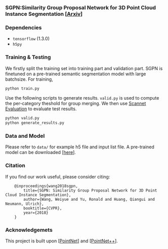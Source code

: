 ### SGPN:Similarity Group Proposal Network for 3D Point Cloud Instance Segmentation [<a href="https://arxiv.org/abs/1711.08588">Arxiv</a>]

### Dependencies
- `tensorflow` (1.3.0)
- `h5py`

### Training & Testing 

We firstly split the training set into training part and validation part. SGPN is finetuned on a pre-trained semantic segmentation model with large batchsize. For training,
```bash
python train.py 
```
Use the following scripts to generate results. `valid.py` is used to compute the per-category theshold for group merging. We then use <a href="github.com/ScanNet/ScanNet/blob/master/BenchmarkScripts/3d_evaluation/evaluate_semantic_instance.py">Scannet Evaluation</a> to evaluate test results.
```bash
python valid.py
python generate_results.py
```


### Data and Model 

Please refer to `data/` for example h5 file and input list file. A pre-trained model can be downloaded [<a href="https://drive.google.com/file/d/1-e7YCfrLB4zqbFyWfQGe8sm_QFNrr59K/view?usp=sharing">here</a>].

### Citation
If you find our work useful, please consider citing:

        @inproceedings{wang2018sgpn,
            title={SGPN: Similarity Group Proposal Network for 3D Point Cloud Instance Segmentation},
            author={Wang, Weiyue and Yu, Ronald and Huang, Qiangui and Neumann, Ulrich},
            booktitle={CVPR},
            year={2018}
        }

### Acknowledgemets

This project is built upon [<a href="https://github.com/charlesq34/pointnet">PointNet</a>] and [<a href="https://github.com/charlesq34/pointnet2">PointNet++</a>].
